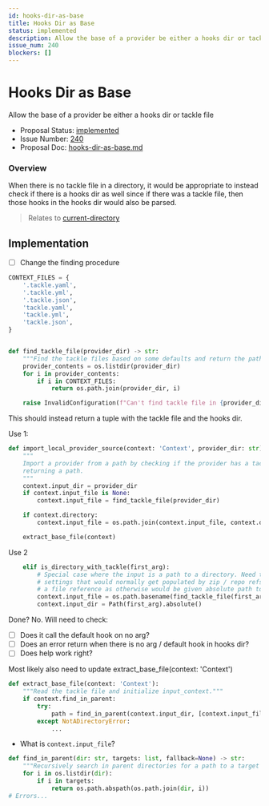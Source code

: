 ```yaml
---
id: hooks-dir-as-base
title: Hooks Dir as Base
status: implemented
description: Allow the base of a provider be either a hooks dir or tackle file
issue_num: 240
blockers: []
---
```

[//]: # (--start-header--DO NOT MODIFY)

# Hooks Dir as Base

Allow the base of a provider be either a hooks dir or tackle file

- Proposal Status: [implemented](README.md#status)
- Issue Number: [240](https://github.com/sudoblockio/tackle/issue/240)
- Proposal Doc: [hooks-dir-as-base.md](https://github.com/sudoblockio/tackle/blob/main/proposals/hooks-dir-as-base.md)

### Overview
[//]: # (--end-header--start-body--MODIFY)

When there is no tackle file in a directory, it would be appropriate to instead check if there is a hooks dir as well since if there was a tackle file, then those hooks in the hooks dir would also be parsed.

> Relates to [current-directory](path-tracking.md)

## Implementation

- [ ] Change the finding procedure

```python
CONTEXT_FILES = {
    '.tackle.yaml',
    '.tackle.yml',
    '.tackle.json',
    'tackle.yaml',
    'tackle.yml',
    'tackle.json',
}


def find_tackle_file(provider_dir) -> str:
    """Find the tackle files based on some defaults and return the path."""
    provider_contents = os.listdir(provider_dir)
    for i in provider_contents:
        if i in CONTEXT_FILES:
            return os.path.join(provider_dir, i)

    raise InvalidConfiguration(f"Can't find tackle file in {provider_dir}")
```

This should instead return a tuple with the tackle file and the hooks dir.

Use 1:

```python
def import_local_provider_source(context: 'Context', provider_dir: str):
    """
    Import a provider from a path by checking if the provider has a tackle file and
    returning a path.
    """
    context.input_dir = provider_dir
    if context.input_file is None:
        context.input_file = find_tackle_file(provider_dir)

    if context.directory:
        context.input_file = os.path.join(context.input_file, context.directory)

    extract_base_file(context)
```

Use 2

```python
    elif is_directory_with_tackle(first_arg):
        # Special case where the input is a path to a directory. Need to override some
        # settings that would normally get populated by zip / repo refs. Does not need
        # a file reference as otherwise would be given absolute path to tackle file.
        context.input_file = os.path.basename(find_tackle_file(first_arg))
        context.input_dir = Path(first_arg).absolute()
```

Done? No. Will need to check:

- [ ] Does it call the default hook on no arg?
- [ ] Does an error return when there is no arg / default hook in hooks dir?
- [ ] Does help work right?

Most likely also need to update extract_base_file(context: 'Context')

```python
def extract_base_file(context: 'Context'):
    """Read the tackle file and initialize input_context."""
    if context.find_in_parent:
        try:
            path = find_in_parent(context.input_dir, [context.input_file])
        except NotADirectoryError:
            ...
```

- What is `context.input_file`?

```python
def find_in_parent(dir: str, targets: list, fallback=None) -> str:
    """Recursively search in parent directories for a path to a target file."""
    for i in os.listdir(dir):
        if i in targets:
            return os.path.abspath(os.path.join(dir, i))
# Errors...
```